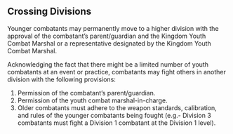 ## Crossing Divisions

Younger combatants may permanently move to a higher division with the approval of the combatant’s parent/guardian and the Kingdom Youth Combat Marshal or a representative designated by the Kingdom Youth Combat Marshal.

Acknowledging the fact that there might be a limited number of youth combatants at an event or practice, combatants may fight others in another division with the following provisions:

1. Permission of the combatant’s parent/guardian.
2. Permission of the youth combat marshal-in-charge.
3. Older combatants must adhere to the weapon standards, calibration, and rules of the younger combatants being fought (e.g.- Division 3 combatants must fight a Division 1 combatant at the Division 1 level).

